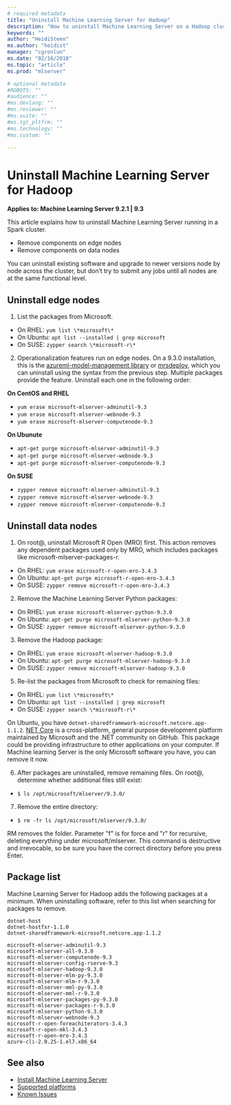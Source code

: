 ```yaml
---
# required metadata
title: "Uninstall Machine Learning Server for Hadoop"
description: "How to uninstall Machine Learning Server on a Hadoop cluster."
keywords: ""
author: "HeidiSteen"
ms.author: "heidist"
manager: "cgronlun"
ms.date: "02/16/2018"
ms.topic: "article"
ms.prod: "mlserver"

# optional metadata
#ROBOTS: ""
#audience: ""
#ms.devlang: ""
#ms.reviewer: ""
#ms.suite: ""
#ms.tgt_pltfrm: ""
#ms.technology: ""
#ms.custom: ""

---
```


# Uninstall Machine Learning Server for Hadoop

**Applies to:  Machine Learning Server 9.2.1 | 9.3**

This article explains how to uninstall Machine Learning Server running in a Spark cluster. 

+ Remove components on edge nodes
+ Remove components on data nodes

You can uninstall existing software and upgrade to newer versions node by node across the cluster, but don’t try to submit any jobs until all nodes are at the same functional level.

## Uninstall edge nodes

1. List the packages from Microsoft.

 + On RHEL: `yum list \*microsoft\*`   
 + On Ubuntu: `apt list --installed | grep microsoft`  
 + On SUSE: `zypper search \*microsoft-r\*`    

2. Operationalization features run on edge nodes. On a 9.3.0 installation, this is the [azureml-model-management library](../python-reference/azureml-model-management-sdk/azureml-model-management-sdk.md) or [mrsdeploy](../r-reference/mrsdeploy/mrsdeploy-package.md), which you can uninstall using the syntax from the previous step. Multiple packages provide the feature. Uninstall each one in the following order:

 **On CentOS and RHEL**

 + `yum erase microsoft-mlserver-adminutil-9.3`
 + `yum erase microsoft-mlserver-webnode-9.3`
 + `yum erase microsoft-mlserver-computenode-9.3`

 **On Ubunute**

 + `apt-get purge microsoft-mlserver-adminutil-9.3` 
 + `apt-get purge microsoft-mlserver-webnode-9.3` 
 + `apt-get purge microsoft-mlserver-computenode-9.3`  
 
 **On SUSE**

 + `zypper remove microsoft-mlserver-adminutil-9.3`   
 + `zypper remove microsoft-mlserver-webnode-9.3`   
 + `zypper remove microsoft-mlserver-computenode-9.3`   

## Uninstall data nodes

1. On root@, uninstall Microsoft R Open (MRO) first. This action removes any dependent packages used only by MRO, which includes packages like microsoft-mlserver-packages-r. 

  + On RHEL: `yum erase microsoft-r-open-mro-3.4.3`     
  + On Ubuntu: `apt-get purge microsoft-r-open-mro-3.4.3`  
  + On SUSE: `zypper remove microsoft-r-open-mro-3.4.3`    

2. Remove the Machine Learning Server Python packages:

  + On RHEL: `yum erase microsoft-mlserver-python-9.3.0`     
  + On Ubuntu: `apt-get purge microsoft-mlserver-python-9.3.0`  
  + On SUSE: `zypper remove microsoft-mlserver-python-9.3.0`

3. Remove the Hadoop package:

  + On RHEL: `yum erase microsoft-mlserver-hadoop-9.3.0`     
  + On Ubuntu: `apt-get purge microsoft-mlserver-hadoop-9.3.0`  
  + On SUSE: `zypper remove microsoft-mlserver-hadoop-9.3.0`

5. Re-list the packages from Microsoft to check for remaining files:

  + On RHEL: `yum list \*microsoft\*`   
  + On Ubuntu: `apt list --installed | grep microsoft`  
  + On SUSE: `zypper search \*microsoft-r\*`  

  On Ubuntu, you have `dotnet-sharedframework-microsoft.netcore.app-1.1.2`. [NET Core](https://docs.microsoft.com/dotnet/core/index) is a cross-platform, general purpose development platform maintained by Microsoft and the .NET community on GitHub. This package could be providing infrastructure to other applications on your computer. If Machine learning Server is the only Microsoft software you have, you can remove it now.

6. After packages are uninstalled, remove remaining files. On root@, determine whether additional files still exist:

  + `$ ls /opt/microsoft/mlserver/9.3.0/`

7. Remove the entire directory:

  + `$ rm -fr ls /opt/microsoft/mlserver/9.3.0/`

RM removes the folder. Parameter "f" is for force and "r" for recursive, deleting everything under microsoft/mlserver. This command is destructive and irrevocable, so be sure you have the correct directory before you press Enter.

<a name="installed-packages"></a>

## Package list

Machine Learning Server for Hadoop adds the following packages at a minimum. When uninstalling software, refer to this list when searching for packages to remove.

    dotnet-host
    dotnet-hostfxr-1.1.0
    dotnet-sharedframework-microsoft.netcore.app-1.1.2 
    
    microsoft-mlserver-adminutil-9.3
    microsoft-mlserver-all-9.3.0 
    microsoft-mlserver-computenode-9.3
    microsoft-mlserver-config-rserve-9.3 
    microsoft-mlserver-hadoop-9.3.0
    microsoft-mlserver-mlm-py-9.3.0 
    microsoft-mlserver-mlm-r-9.3.0
    microsoft-mlserver-mml-py-9.3.0
    microsoft-mlserver-mml-r-9.3.0
    microsoft-mlserver-packages-py-9.3.0 
    microsoft-mlserver-packages-r-9.3.0
    microsoft-mlserver-python-9.3.0 
    microsoft-mlserver-webnode-9.3
    microsoft-r-open-foreachiterators-3.4.3 
    microsoft-r-open-mkl-3.4.3
    microsoft-r-open-mro-3.4.3 
    azure-cli-2.0.25-1.el7.x86_64


## See also

+ [Install Machine Learning Server](r-server-install.md)
+ [Supported platforms](r-server-install-supported-platforms.md)  
+ [Known Issues](../resources-known-issues.md)  